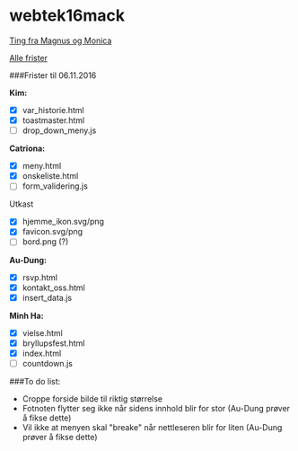 # webtek16mack

[Ting fra Magnus og Monica](https://drive.google.com/drive/folders/0B9KfZs4uc66VS0t3eHZDT1Q2ZnM)

[Alle frister](https://docs.google.com/document/d/1bsnCHb3Hz70xM54buKW69KkVUNSBvf2dBQgLB12PSGI/edit?usp=sharing)

###Frister til 06.11.2016

**Kim:**
- [x] var_historie.html
- [x] toastmaster.html
- [ ] drop_down_meny.js

**Catriona:**
- [x] meny.html
- [x] onskeliste.html
- [ ] form_validering.js

Utkast
- [x] hjemme_ikon.svg/png
- [x] favicon.svg/png
- [ ] bord.png (?)

**Au-Dung:**
- [x] rsvp.html
- [x] kontakt_oss.html
- [x] insert_data.js

**Minh Ha:**
- [x] vielse.html
- [x] bryllupsfest.html
- [x] index.html
- [ ] countdown.js

###To do list:
- Croppe forside bilde til riktig størrelse
- Fotnoten flytter seg ikke når sidens innhold blir for stor (Au-Dung prøver å fikse dette)
- Vil ikke at menyen skal "breake" når nettleseren blir for liten (Au-Dung prøver å fikse dette)
